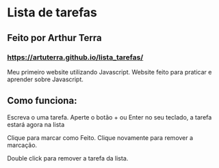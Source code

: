 # Lista de tarefas 
## Feito por Arthur Terra

### https://artuterra.github.io/lista_tarefas/
Meu primeiro website utilizando Javascript.
Website feito para praticar e aprender sobre Javascript.

## Como funciona:

Escreva o uma tarefa.
Aperte o botão + ou Enter no seu teclado, a tarefa estará agora na lista

Clique para marcar como Feito. Clique novamente para remover a marcação.

Double click para remover a tarefa da lista.
